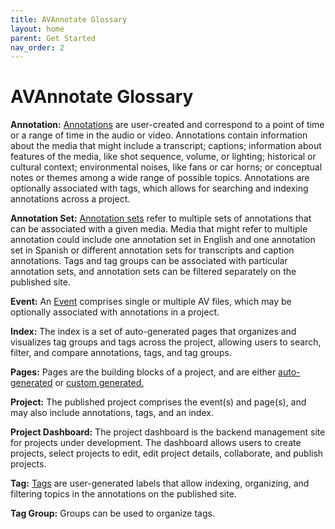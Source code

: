```yaml
---
title: AVAnnotate Glossary
layout: home
parent: Get Started
nav_order: 2
---
```

# AVAnnotate Glossary

**Annotation:** [Annotations](https://avannotate.github.io/documentation/pages/annotations/) are user-created and correspond to a point of time or a range of time in the audio or video. Annotations contain information about the media that might include a transcript; captions; information about features of the media, like shot sequence, volume, or lighting; historical or cultural context; environmental noises, like fans or car horns; or conceptual notes or themes among a wide range of possible topics. Annotations are optionally associated with tags, which allows for searching and indexing annotations across a project.

**Annotation Set:** [Annotation sets](https://avannotate.github.io/documentation/pages/annotations/) refer to multiple sets of annotations that can be associated with a given media. Media that might refer to multiple annotation could include one annotation set in English and one annotation set in Spanish or different annotation sets for transcripts and caption annotations. Tags and tag groups can be associated with particular annotation sets, and annotation sets can be filtered separately on the published site. 

**Event:** An [Event](https://avannotate.github.io/documentation/pages/events/) comprises single or multiple AV files, which may be optionally associated with annotations in a project. 

**Index:** The index is a set of auto-generated pages that organizes and visualizes tag groups and tags across the project, allowing users to search, filter, and compare annotations, tags, and tag groups.

**Pages:** Pages are the building blocks of a project, and are either [auto-generated](https://avannotate.github.io/documentation/pages/auto/) or [custom generated.](https://avannotate.github.io/documentation/pages/custom/) 

**Project:** The published project comprises the event(s) and page(s), and may also include annotations, tags, and an index. 

**Project Dashboard:** The project dashboard is the backend management site for projects under development. The dashboard allows users to create projects, select projects to edit, edit project details, collaborate, and publish projects. 

**Tag:** [Tags](https://avannotate.github.io/documentation/pages/tags/) are user-generated labels that allow indexing, organizing, and filtering topics in the annotations on the published site. 

**Tag Group:** Groups can be used to organize tags.
